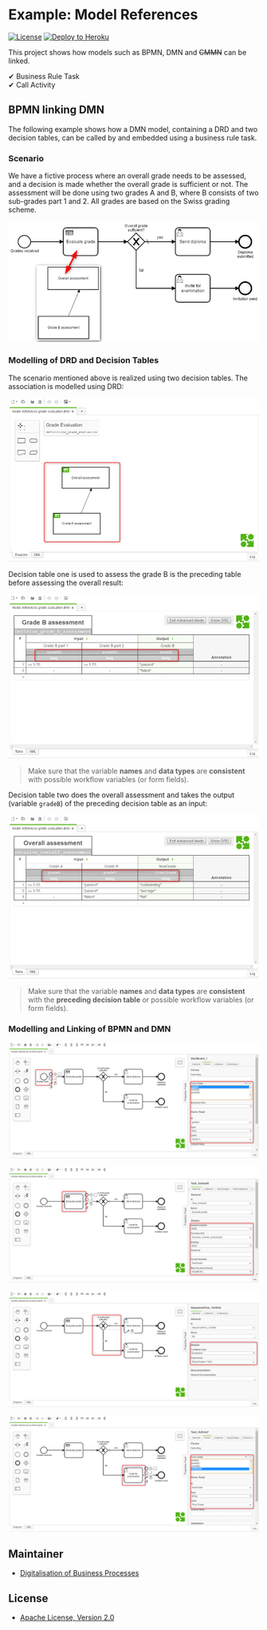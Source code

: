 # Example: Model References

[![License](http://img.shields.io/:license-apache-blue.svg)](http://www.apache.org/licenses/LICENSE-2.0.html)
[![Deploy to Heroku](https://img.shields.io/badge/deploy%20to-Heroku-6762a6.svg?longCache=true)](https://heroku.com/deploy)

This project shows how models such as BPMN, DMN and ~~CMMN~~ can be linked.

✔ Business Rule Task<br>✔ Call Activity

## BPMN linking DMN

The following example shows how a DMN model,  containing a DRD and two decision tables, can be called by and embedded using a business rule task.

### Scenario

We have a fictive process where an overall grade needs to be assessed, and a decision is made whether the overall grade is sufficient or not. The assessment will be done using two grades A and B, where B consists of two sub-grades part 1 and 2. All grades are based on the Swiss grading scheme.

[![](images/model-references-to-dmn.png)](images/model-references-to-dmn.png)

### Modelling of DRD and Decision Tables

The scenario mentioned above is realized using two decision tables. The association is modelled using DRD:

[![](images/2018-03-14_21h43_22.png)](images/2018-03-14_21h43_22.png)

Decision table one is used to assess the grade B is the preceding table before assessing the overall result:

[![](images/2018-03-14_21h43_02.png)](images/2018-03-14_21h43_02.png)

> Make sure that the variable **names** and **data types** are **consistent** with possible workflow variables (or form fields).

Decision table two does the overall assessment and takes the output (variable `gradeB`) of the preceding decision table as an input:
 
[![](images/2018-03-14_21h43_12.png)](images/2018-03-14_21h43_12.png)

> Make sure that the variable **names** and **data types** are **consistent** with the **preceding decision table** or possible workflow variables (or form fields).


### Modelling and Linking of BPMN and DMN



[![](images/2018-03-15_09h00_40.png)](images/2018-03-15_09h00_40.png)

[![](images/2018-03-15_09h01_34.png)](images/2018-03-15_09h01_34.png)

[![](images/2018-03-15_09h02_41.png)](images/2018-03-15_09h02_41.png)

[![](images/2018-03-15_09h03_30.png)](images/2018-03-15_09h03_30.png)


## Maintainer
- [Digitalisation of Business Processes](https://github.com/digibp)

## License

- [Apache License, Version 2.0](https://github.com/DigiBP/digibp-archetype-camunda-boot/blob/master/LICENSE)
